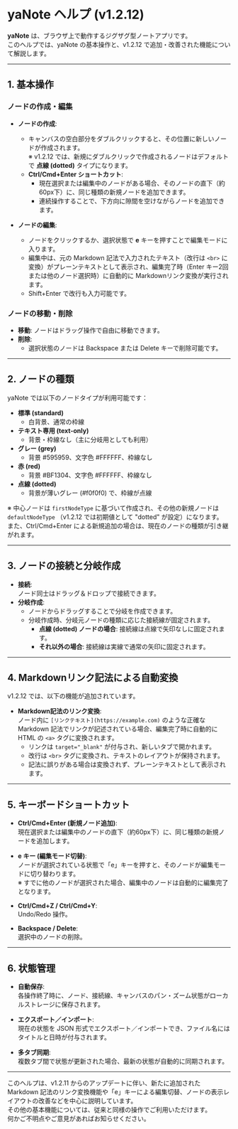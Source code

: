# yaNote ヘルプ (v1.2.12)

**yaNote** は、ブラウザ上で動作するジグザグ型ノートアプリです。  
このヘルプでは、yaNote の基本操作と、v1.2.12 で追加・改善された機能について解説します。

---

## 1. 基本操作

### ノードの作成・編集
- **ノードの作成**:  
  - キャンバスの空白部分をダブルクリックすると、その位置に新しいノードが作成されます。  
    ※ v1.2.12 では、新規にダブルクリックで作成されるノードはデフォルトで **点線 (dotted)** タイプになります。
  - **Ctrl/Cmd+Enter ショートカット**:  
    - 現在選択または編集中のノードがある場合、そのノードの直下（約60px下）に、同じ種類の新規ノードを追加できます。  
    - 連続操作することで、下方向に隙間を空けながらノードを追加できます。

- **ノードの編集**:  
  - ノードをクリックするか、選択状態で **e** キーを押すことで編集モードに入ります。  
  - 編集中は、元の Markdown 記法で入力されたテキスト（改行は `<br>` に変換）がプレーンテキストとして表示され、編集完了時（Enter キー2回または他のノード選択時）に自動的に Markdownリンク変換が実行されます。  
  - Shift+Enter で改行も入力可能です。

### ノードの移動・削除
- **移動**: ノードはドラッグ操作で自由に移動できます。  
- **削除**:  
  - 選択状態のノードは Backspace または Delete キーで削除可能です。

---

## 2. ノードの種類

yaNote では以下のノードタイプが利用可能です：

- **標準 (standard)**  
  - 白背景、通常の枠線
- **テキスト専用 (text-only)**  
  - 背景・枠線なし（主に分岐用としても利用）
- **グレー (grey)**  
  - 背景 #595959、文字色 #FFFFFF、枠線なし
- **赤 (red)**  
  - 背景 #BF1304、文字色 #FFFFFF、枠線なし
- **点線 (dotted)**  
  - 背景が薄いグレー (#f0f0f0) で、枠線が点線

※ 中心ノードは `firstNodeType` に基づいて作成され、その他の新規ノードは `defaultNodeType` （v1.2.12 では初期値として "dotted" が設定）になります。  
また、Ctrl/Cmd+Enter による新規追加の場合は、現在のノードの種類が引き継がれます。

---

## 3. ノードの接続と分岐作成

- **接続**:  
  ノード同士はドラッグ＆ドロップで接続できます。
- **分岐作成**:  
  - ノードからドラッグすることで分岐を作成できます。  
  - 分岐作成時、分岐元ノードの種類に応じた接続線が固定されます。  
    - **点線 (dotted) ノードの場合**: 接続線は点線で矢印なしに固定されます。  
    - **それ以外の場合**: 接続線は実線で通常の矢印に固定されます。

---

## 4. Markdownリンク記法による自動変換

v1.2.12 では、以下の機能が追加されています。

- **Markdown記法のリンク変換**:  
  ノード内に `[リンクテキスト](https://example.com)` のような正確な Markdown 記法でリンクが記述されている場合、編集完了時に自動的に HTML の `<a>` タグに変換されます。  
  - リンクは `target="_blank"` が付与され、新しいタブで開かれます。
  - 改行は `<br>` タグに変換され、テキストのレイアウトが保持されます。
  - 記法に誤りがある場合は変換されず、プレーンテキストとして表示されます。

---

## 5. キーボードショートカット

- **Ctrl/Cmd+Enter (新規ノード追加)**:  
  現在選択または編集中のノードの直下（約60px下）に、同じ種類の新規ノードを追加します。

- **e キー (編集モード切替)**:  
  ノードが選択されている状態で「e」キーを押すと、そのノードが編集モードに切り替わります。  
  ※ すでに他のノードが選択された場合、編集中のノードは自動的に編集完了となります。

- **Ctrl/Cmd+Z / Ctrl/Cmd+Y**:  
  Undo/Redo 操作。

- **Backspace / Delete**:  
  選択中のノードの削除。

---

## 6. 状態管理

- **自動保存**:  
  各操作終了時に、ノード、接続線、キャンバスのパン・ズーム状態がローカルストレージに保存されます。

- **エクスポート／インポート**:  
  現在の状態を JSON 形式でエクスポート／インポートでき、ファイル名にはタイトルと日時が付与されます。

- **多タブ同期**:  
  複数タブ間で状態が更新された場合、最新の状態が自動的に同期されます。

---

このヘルプは、v1.2.11 からのアップデートに伴い、新たに追加された Markdown 記法のリンク変換機能や「e」キーによる編集切替、ノードの表示レイアウトの改善などを中心に説明しています。  
その他の基本機能については、従来と同様の操作でご利用いただけます。  
何かご不明点やご意見があればお知らせください。
